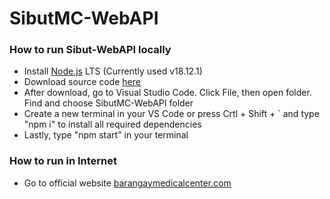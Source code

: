 # SibutMC-WebAPI
 
### How to run Sibut-WebAPI locally
- Install <a href="https://nodejs.org/dist/v18.16.1/node-v18.16.1-x64.msi" target="_blank">Node.js</a> LTS (Currently used v18.12.1)
- Download source code <a href="https://github.com/Darwinsuuu/SibutMC-WebAPI" target="_blank">here</a>
- After download, go to Visual Studio Code. Click File, then open folder. Find and choose SibutMC-WebAPI folder
- Create a new terminal in your VS Code or press Crtl + Shift + ` and type "npm i" to install all required dependencies
- Lastly, type "npm start" in your terminal
  

### How to run in Internet
- Go to official website <a href="https://barangaymedicalcenter.com" target="_blank">barangaymedicalcenter.com</a>
